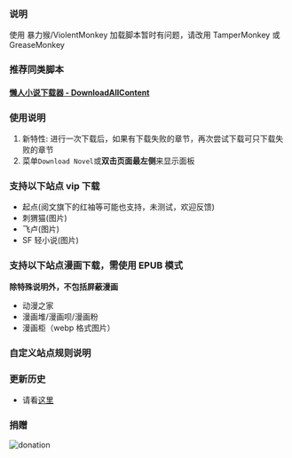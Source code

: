 ### 说明

使用 暴力猴/ViolentMonkey 加载脚本暂时有问题，请改用 TamperMonkey 或 GreaseMonkey

### 推荐同类脚本

#### [懒人小说下载器 - DownloadAllContent](https://greasyfork.org/zh-CN/scripts/25068)

### 使用说明

1. 新特性: 进行一次下载后，如果有下载失败的章节，再次尝试下载可只下载失败的章节
2. 菜单`Download Novel`或**双击页面最左侧**来显示面板

### 支持以下站点 vip 下载

- 起点(阅文旗下的红袖等可能也支持，未测试，欢迎反馈)
- 刺猬猫(图片)
- 飞卢(图片)
- SF 轻小说(图片)

### 支持以下站点漫画下载，需使用 EPUB 模式

**除特殊说明外，不包括屏蔽漫画**

- 动漫之家
- 漫画堆/漫画呗/漫画粉
- 漫画柜（webp 格式图片）

### 自定义站点规则说明

### 更新历史

- 请看[这里](https://github.com/dodying/UserJs/commits/master/novel/novelDownloader/novelDownloader3.user.js)

### 捐赠

![donation](https://cdn.jsdelivr.net/gh/dodying/UserJs/donation.jpg)
